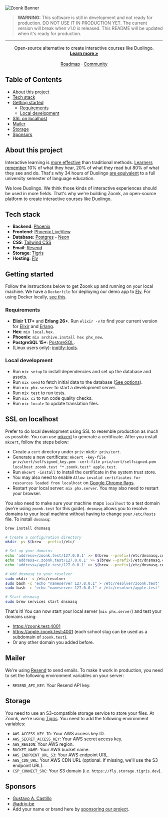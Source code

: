 <picture>
  <source media="(prefers-color-scheme: dark)" srcset="https://github.com/zoonk/.github/assets/4393133/3a24c5e9-dc8e-4491-9aeb-95dd6f7283c8">
  <source media="(prefers-color-scheme: light)" srcset="https://github.com/zoonk/.github/assets/4393133/ddbb2208-feac-4a58-adac-f769cff4dc7f">
  <img alt="Zoonk Banner" src="https://github.com/zoonk/.github/assets/4393133/ddbb2208-feac-4a58-adac-f769cff4dc7f">
</picture>

> **WARNING:** This software is still in development and not ready for production. DO NOT USE IT IN PRODUCTION YET. The current version will break when v1.0 is released. This README will be updated when it's ready for production.

---

<p align="center">
  Open-source alternative to create interactive courses like Duolingo.
  <br />
  <a href="https://zoonk.org"><strong>Learn more »</strong></a>
  <br />
  <br />
  <a href="https://github.com/zoonk/.github/blob/main/roadmap.md">Roadmap</a>
  ·
  <a href="https://github.com/orgs/zoonk/discussions">Community</a>
</p>

## Table of Contents

- [About this project](#about-this-project)
- [Tech stack](#tech-stack)
- [Getting started](#getting-started)
  - [Requirements](#requirements)
  - [Local development](#local-development)
- [SSL on localhost](#ssl-on-localhost)
- [Mailer](#mailer)
- [Storage](#storage)
- [Sponsors](#sponsors)

## About this project

Interactive learning is [more effective](https://www.sciencedaily.com/releases/2021/09/210930140710.htm) than traditional methods. [Learners remember](https://www.linkedin.com/pulse/how-does-interactive-learning-boost-outcomes/) 10% of what they hear, 20% of what they read but 80% of what they see and do. That's why 34 hours of Duolingo [are equivalent](https://support.duolingo.com/hc/en-us/articles/115000035183-Are-there-official-studies-about-Duolingo-) to a full university semester of language education.

We love Duolingo. We think those kinds of interactive experiences should be used in more fields. That's why we're building Zoonk, an open-source platform to create interactive courses like Duolingo.

## Tech stack

- **Backend**: [Phoenix](https://www.phoenixframework.org/)
- **Frontend**: [Phoenix LiveView](https://hexdocs.pm/phoenix_live_view)
- **Database**: [Postgres](https://www.postgresql.org) - [Neon](https://neon.tech/)
- **CSS**: [Tailwind CSS](https://tailwindcss.com/)
- **Email**: [Resend](https://resend.com/)
- **Storage**: [Tigris](https://tigrisdata.com/)
- **Hosting**: [Fly](https://fly.io/)

## Getting started

Follow the instructions below to get Zoonk up and running on your local machine. We have a `Dockerfile` for deploying our demo app to [Fly](https://fly.io/). For using Docker locally, [see this](./local/README.md).

### Requirements

- **Elixir 1.17+** and **Erlang 26+**. Run `elixir -v` to find your current version for [Elixir](https://elixir-lang.org/install.html) and [Erlang](https://elixir-lang.org/install.html#installing-erlang).
- **Hex**: `mix local.hex`.
- **Phoenix**: `mix archive.install hex phx_new`.
- **PostgreSQL 15+**: [PostgreSQL](https://www.postgresql.org/).
- (Linux users only): [inotify-tools](https://github.com/inotify-tools/inotify-tools/wiki).

### Local development

- Run `mix setup` to install dependencies and set up the database and assets.
- Run `mix seed` to fetch initial data to the database ([See options](./priv/repo/seed/README.md)).
- Run `mix phx.server` to start a development server.
- Run `mix test` to run tests.
- Run `mix ci` to run code quality checks.
- Run `mix locale` to update translation files.

## SSL on localhost

Prefer to do local development using SSL to resemble production as much as possible. You can use [mkcert](https://github.com/FiloSottile/mkcert) to generate a certificate. After you install `mkcert`, follow the steps below:

- Create a `cert` directory under `priv`: `mkdir priv/cert`.
- Generate a new certificate: `mkcert -key-file priv/cert/selfsigned_key.pem -cert-file priv/cert/selfsigned.pem localhost zoonk.test "*.zoonk.test" apple.test`.
- Run `mkcert -install` to install the certificate in the system trust store.
- You may also need to enable `Allow invalid certificates for resources loaded from localhost` on [Google Chrome flags](chrome://flags/#allow-insecure-localhost).
- Restart your local server: `mix phx.server`. You may also need to restart your browser.

You also need to make sure your machine maps `localhost` to a test domain (we're using `zoonk.test` for this guide). `dnsmasq` allows you to resolve domains to your local machine without having to change your `/etc/hosts` file. To install `dnsmasq`:

```sh
brew install dnsmasq

# Create a configuration directory
mkdir -pv $(brew --prefix)/etc/

# Set up your domains
echo 'address=/zoonk.test/127.0.0.1' >> $(brew --prefix)/etc/dnsmasq.conf
echo 'address=/.zoonk.test/127.0.0.1' >> $(brew --prefix)/etc/dnsmasq.conf
echo 'address=/apple.test/127.0.0.1' >> $(brew --prefix)/etc/dnsmasq.conf

# Add dnsmasq to your resolver
sudo mkdir -v /etc/resolver
sudo bash -c 'echo "nameserver 127.0.0.1" > /etc/resolver/zoonk.test'
sudo bash -c 'echo "nameserver 127.0.0.1" > /etc/resolver/apple.test'

# Start dnsmasq
sudo brew services start dnsmasq
```

That's it! You can now start your local server (`mix phx.server`) and test your domains using:

- https://zoonk.test:4001
- https://apple.zoonk.test:4001 (each school slug can be used as a subdomain of `zoonk.test`).
- Or any other domain you added before.

## Mailer

We're using [Resend](https://resend.com) to send emails. To make it work in production, you need to set the following environment variables on your server:

- `RESEND_API_KEY`: Your Resend API key.

## Storage

You need to use an S3-compatible storage service to store your files. At Zoonk, we're using [Tigris](https://tigrisdata.com/). You need to add the following environment variables:

- `AWS_ACCESS_KEY_ID`: Your AWS access key ID.
- `AWS_SECRET_ACCESS_KEY`: Your AWS secret access key.
- `AWS_REGION`: Your AWS region.
- `BUCKET_NAME`: Your AWS bucket name.
- `AWS_ENDPOINT_URL_S3`: Your AWS endpoint URL.
- `AWS_CDN_URL`: Your AWS CDN URL (optional. If missing, we'll use the S3 endpoint URL).
- `CSP_CONNECT_SRC`: Your S3 domain (i.e. `https://fly.storage.tigris.dev`).

## Sponsors

- [Gustavo A. Castillo](https://github.com/guscastilloa)
- [@adriy-be](https://github.com/adriy-be)
- Add your name or brand here by [sponsoring our project](https://github.com/sponsors/wceolin).
